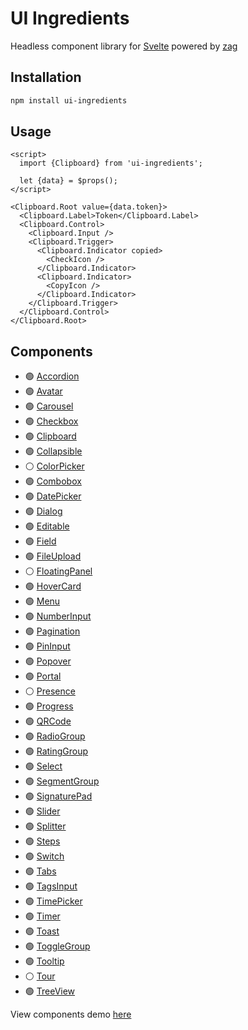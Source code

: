 # UI Ingredients

Headless component library for [Svelte](https://svelte.dev/) powered by [zag](https://zagjs.com/)

## Installation

```bash
npm install ui-ingredients
```

## Usage

```svelte
<script>
  import {Clipboard} from 'ui-ingredients';

  let {data} = $props();
</script>

<Clipboard.Root value={data.token}>
  <Clipboard.Label>Token</Clipboard.Label>
  <Clipboard.Control>
    <Clipboard.Input />
    <Clipboard.Trigger>
      <Clipboard.Indicator copied>
        <CheckIcon />
      </Clipboard.Indicator>
      <Clipboard.Indicator>
        <CopyIcon />
      </Clipboard.Indicator>
    </Clipboard.Trigger>
  </Clipboard.Control>
</Clipboard.Root>
```

## Components

- 🟢 [Accordion](./docs/accordion.md)
- 🟢 [Avatar](./docs/avatar.md)
- 🟢 [Carousel](./docs/carousel.md)
- 🟢 [Checkbox](./docs/checkbox)
- 🟢 [Clipboard](./docs/clipboard)
- 🟢 [Collapsible](./docs/collapsible)
- ⚪ [ColorPicker](./docs/colorPicker)
- 🟢 [Combobox](./docs/combobox)
- 🟢 [DatePicker](./docs/datePicker)
- 🟢 [Dialog](./docs/dialog)
- 🟢 [Editable](./docs/editable)
- 🟢 [Field](./docs/field)
- 🟢 [FileUpload](./docs/file-upload)
- ⚪ [FloatingPanel](./docs/floating-panel)
- 🟢 [HoverCard](./docs/hover-card)
- 🟢 [Menu](./docs/menu)
- 🟢 [NumberInput](./docs/number-input)
- 🟢 [Pagination](./docs/pagination)
- 🟢 [PinInput](./docs/pin-input)
- 🟢 [Popover](./docs/popover)
- 🟢 [Portal](./docs/portal)
- ⚪ [Presence](./docs/presence)
- 🟢 [Progress](./docs/progress)
- 🟢 [QRCode](./docs/qr-code)
- 🟢 [RadioGroup](./docs/radio-group)
- 🟢 [RatingGroup](./docs/rating-group)
- 🟢 [Select](./docs/select)
- 🟢 [SegmentGroup](./docs/segment-group)
- 🟢 [SignaturePad](./docs/signature-pad)
- 🟢 [Slider](./docs/slider)
- 🟢 [Splitter](./docs/splitter)
- 🟢 [Steps](./docs/steps)
- 🟢 [Switch](./docs/switch)
- 🟢 [Tabs](./docs/tabs)
- 🟢 [TagsInput](./docs/tags-input)
- 🟢 [TimePicker](./docs/time-picker)
- 🟢 [Timer](./docs/timer)
- 🟢 [Toast](./docs/toast)
- 🟢 [ToggleGroup](./docs/toggle-group)
- 🟢 [Tooltip](./docs/tooltip)
- ⚪ [Tour](./docs/tour)
- 🟢 [TreeView](./docs/tree-view)

View components demo [here](https://ui-ingredients.vercel.app/)
